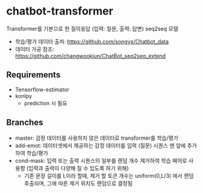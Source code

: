 # chatbot-transformer

Transformer를 기본으로 한 질의응답 (입력: 질문, 출력: 답변) seq2seq 모델

- 학습/평가 데이터 출처: https://github.com/songys/Chatbot_data
- 데이터 가공 참조: https://github.com/changwookjun/ChatBot_seq2seq_extend

## Requirements

- Tensorflow-estimator
- konlpy
  - prediction 시 필요

## Branches

- master: 감정 데이터를 사용하지 않은 데이터로 transformer를 학습/평가
- add-emot: 데이터셋에서 제공하는 감정 데이터를 입력 (질문) 시퀀스 맨 앞에 추가하여 학습/평가
- cond-mask: 입력 또는 출력 시퀀스의 일부를 랜덤 개수 제거하여 학습 페어로 사용함 (입력과 출력이 다양해 질 수 있도록 하기 위해)
  - 기존 문장 길이를 L이라 할때, 제거 할 토큰 개수는 uniform(0,L/3) 에서 랜덤 추출되며, 그에 따른 제거 위치도 랜덤으로 결정됨
